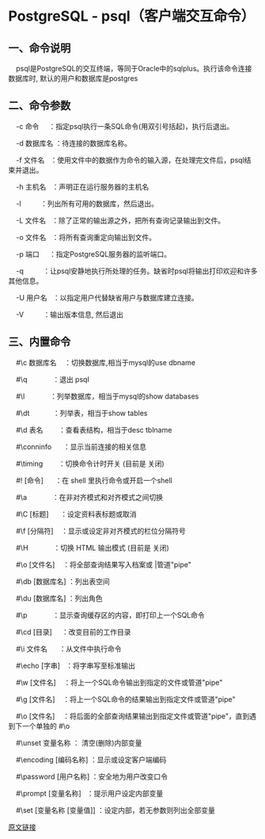 # PostgreSQL - psql（客户端交互命令）

## 一、命令说明

    psql是PostgreSQL的交互终端，等同于Oracle中的sqlplus。执行该命令连接数据库时, 默认的用户和数据库是postgres

## 二、命令参数

    -c 命令     ：指定psql执行一条SQL命令(用双引号括起)，执行后退出。

    -d 数据库名 ：待连接的数据库名称。 

    -f 文件名   ：使用文件中的数据作为命令的输入源，在处理完文件后，psql结束并退出。 

    -h 主机名   ：声明正在运行服务器的主机名 

    -l          ：列出所有可用的数据库，然后退出。 

    -L 文件名   ：除了正常的输出源之外，把所有查询记录输出到文件。 

    -o 文件名   ：将所有查询重定向输出到文件。 

    -p 端口     ：指定PostgreSQL服务器的监听端口。 

    -q          ：让psql安静地执行所处理的任务。缺省时psql将输出打印欢迎和许多其他信息。 

    -U 用户名   ：以指定用户代替缺省用户与数据库建立连接。

    -V          ：输出版本信息, 然后退出

## 三、内置命令

    #\c 数据库名    ：切换数据库,相当于mysql的use dbname

    #\q             ：退出 psql

    #\l             ：列举数据库，相当于mysql的show databases

    #\dt            ：列举表，相当于show tables

    #\d 表名        ：查看表结构，相当于desc tblname

    #\conninfo      ：显示当前连接的相关信息

    #\timing        ：切换命令计时开关 (目前是 关闭)

    #\! [命令]      ：在 shell 里执行命令或开启一个shell

    #\a             ：在非对齐模式和对齐模式之间切换

    #\C [标题]      ：设定资料表标题或取消

    #\f [分隔符]    ：显示或设定非对齐模式的栏位分隔符号

    #\H             ：切换 HTML 输出模式 (目前是 关闭)

    #\o [文件名]    ：将全部查询结果写入档案或 |管道"pipe"

    #\db [数据库名] ：列出表空间

    #\du [数据库名] ：列出角色

    #\p             ：显示查询缓存区的内容，即打印上一个SQL命令

    #\cd [目录]     ：改变目前的工作目录

    #\i 文件名      ：从文件中执行命令

    #\echo [字串]   ：将字串写至标准输出

    #\w [文件名]    ：将上一个SQL命令输出到指定的文件或管道"pipe"

    #\g [文件名]    ：将上一个SQL命令的结果输出到指定文件或管道"pipe"

    #\o [文件名]    ：将后面的全部查询结果输出到指定文件或管道"pipe"，直到遇到下一个单独的 #\o

    #\unset 变量名称 ： 清空(删除)内部变量

    #\encoding [编码名称] ：显示或设定客户端编码

    #\password [用户名称] ：安全地为用户改变口令   

    #\prompt [变量名称]   ：提示用户设定内部变量 

    #\set [变量名称 [变量值]] ：设定内部，若无参数则列出全部变量

[原文链接](https://blog.csdn.net/guoxilen/article/details/41497575)